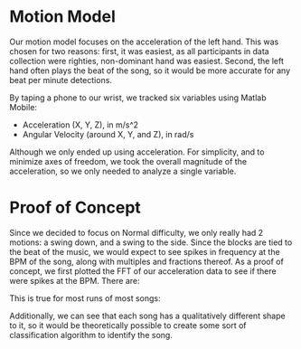 # Motion Model

Our motion model focuses on the acceleration of the left hand. This was chosen for two reasons: first, it was easiest, as all participants in data collection were righties, non-dominant hand was easiest. Second, the left hand often plays the beat of the song, so it would be more accurate for any beat per minute detections.

By taping a phone to our wrist, we tracked six variables using Matlab Mobile:

- Acceleration (X, Y, Z), in m/s^2
- Angular Velocity (around X, Y, and Z), in rad/s

Although we only ended up using acceleration. For simplicity, and to minimize axes of freedom, we took the overall magnitude of the acceleration, so we only needed to analyze a single variable.

# Proof of Concept

Since we decided to focus on Normal difficulty, we only really had 2 motions: a swing down, and a swing to the side. Since the blocks are tied to the beat of the music, we would expect to see spikes in frequency at the BPM of the song, along with multiples and fractions thereof. As a proof of concept, we first plotted the FFT of our acceleration data to see if there were spikes at the BPM. There are:

<Insert graph with xlines at the BPM>

This is true for most runs of most songs:

<Graphs of some of the other songs>

Additionally, we can see that each song has a qualitatively different shape to it, so it would be theoretically possible to create some sort of classification algorithm to identify the song.
